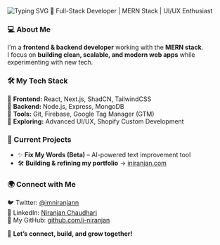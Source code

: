 ![Typing SVG](https://readme-typing-svg.herokuapp.com?font=Fira+Code&pause=1000&color=F7A80A&width=435&lines=Hey%2C+I'm+Niranjan!;Full-Stack+Developer;Building+Cool+Web+Apps!🚀)
🚀 Full-Stack Developer | MERN Stack | UI/UX Enthusiast  

### 💻 About Me  
I'm a **frontend & backend developer** working with the **MERN stack**.  
I focus on **building clean, scalable, and modern web apps** while experimenting with new tech.  

### 🛠 My Tech Stack  
🔹 **Frontend:** React, Next.js, ShadCN, TailwindCSS  
🔹 **Backend:** Node.js, Express, MongoDB  
🔹 **Tools:** Git, Firebase, Google Tag Manager (GTM)  
🔹 **Exploring:** Advanced UI/UX, Shopify Custom Development  

### 🚧 Current Projects  
- ✨ **Fix My Words (Beta)** – AI-powered text improvement tool  
- 🛠 **Building & refining my portfolio** → [iniranjan.com](https://iniranjan.com)  

### 🌍 Connect with Me  
🐦 Twitter: [@imniranjann](https://x.com/imniranjann)  
💼 LinkedIn: [Niranjan Chaudhari](https://www.linkedin.com/in/niranjan-chaudhari-26157b194/)  
📂 My GitHub: [github.com/i-niranjan](https://github.com/i-niranjan)  

🚀 **Let’s connect, build, and grow together!**  
